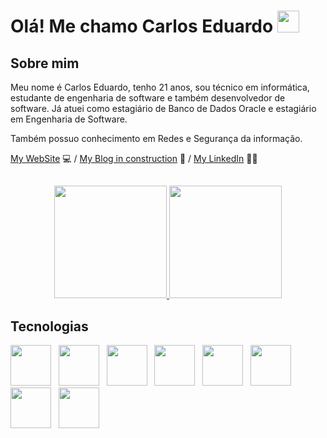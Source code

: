 # Olá! Me chamo Carlos Eduardo <img src="https://ik.imagekit.io/joaonasc/GitHub/assets/wave_Mdjm5gVSL.gif" width="35">

## Sobre mim
Meu nome é Carlos Eduardo, tenho 21 anos, sou técnico em informática, estudante de engenharia de software e também desenvolvedor de software. Já atuei como estagiário de Banco de Dados Oracle e estagiário em Engenharia de Software.

Também possuo conhecimento em Redes e Segurança da informação.

[My WebSite](https://carloseduardodev.vercel.app/) 💻 /
[My Blog in construction](https://blog-carlosdev.netlify.app/) 🚧 / 
[My LinkedIn](https://www.linkedin.com/in/carlos-eduardo-a51b9925b/) 🧑‍💻

##
<p align="center">
<a href="https://github.com/carloseduardo22-rjce">
  <img height="180em" src="https://github-readme-stats-eight-theta.vercel.app/api?username=carloseduardo22-rjce&show_icons=true&theme=merko&include_all_commits=true&count_private=true"/>
  <img height="180em" src="https://github-readme-stats-eight-theta.vercel.app/api/top-langs/?username=carloseduardo22-rjce&layout=compact&langs_count=8&theme=merko"/>
</a>
</p>

## Tecnologias

<p>
  <img src="https://skillicons.dev/icons?i=javascript" width="65px"/>
  &nbsp;
  <img src="https://skillicons.dev/icons?i=nodejs" width="65px"/>
  &nbsp;
  <img src="https://skillicons.dev/icons?i=typescript" width="65px"/>
  &nbsp;
  <img src="https://skillicons.dev/icons?i=java" width="65px"/>
  &nbsp;
  <img src="https://skillicons.dev/icons?i=spring" width="65px"/>
  &nbsp;
  <img src="https://skillicons.dev/icons?i=postgresql" width="65px"/>
  &nbsp;
  <img src="https://skillicons.dev/icons?i=angular" width="65px"/>
  &nbsp;
  <img src="https://skillicons.dev/icons?i=react" width="65px"/>
</p>
